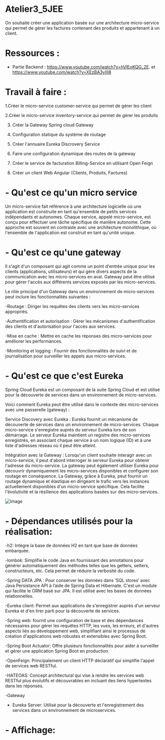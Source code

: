 # Atelier3_5JEE
On souhaite créer une application basée sur une architecture micro-service qui permet de gérer les factures contenant des produits et appartenant à un client.

# Ressources :
   - Partie Backend : https://www.youtube.com/watch?v=hVlEoKQG_2E. et   https://www.youtube.com/watch?v=XEzBA3yIII8
# Travail à faire :
1.Créer le micro-service customer-service qui permet de gérer les client

2.Créer le micro-service inventory-service qui permet de gérer les produits

3. Créer la Gateway Spring cloud Gateway

4. Configuration statique du système de routage

5. Créer l'annuaire Eureka Discrovery Service

6. Faire une configuration dynamique des routes de la gateway

7. Créer le service de facturation Billing-Service en utilisant Open Feign

8. Créer un client Web Angular (Clients, Produits, Factures)

# - Qu'est ce qu'un micro service
Un micro-service fait référence à une architecture logicielle où une application est construite en tant qu'ensemble de petits services indépendants et autonomes. Chaque service, appelé micro-service, est conçu pour effectuer une tâche spécifique de manière autonome. Cette approche est souvent en contraste avec une architecture monolithique, où l'ensemble de l'application est construit en tant qu'unité unique.
# - Qu'est ce qu'une gateway 
 Il s'agit d'un composant qui agit comme un point d'entrée unique pour les clients (applications, utilisateurs) et qui gère divers aspects de la communication avec les micro-services en aval.
 Gateway peut être utilisé pour gérer l'accès aux différents services exposés par les micro-services.

Le rôle principal d'un Gateway dans un environnement de micro-services peut inclure les fonctionnalités suivantes :

-Routage : Diriger les requêtes des clients vers les micro-services appropriés.

-Authentification et autorisation : Gérer les mécanismes d'authentification des clients et d'autorisation pour l'accès aux services.

-Mise en cache : Mettre en cache les réponses des micro-services pour améliorer les performances.

-Monitoring et logging : Fournir des fonctionnalités de suivi et de journalisation pour surveiller les appels aux micro-services.

# - Qu'est ce que c'est Eureka
Spring Cloud Eureka est un composant de la suite Spring Cloud et est utilisé pour la découverte de services dans un environnement de micro-services.

Voici comment Eureka peut être utilisé dans le contexte des micro-services avec une passerelle (gateway) :

Service Discovery avec Eureka : Eureka fournit un mécanisme de découverte de services dans un environnement de micro-services. Chaque micro-service s'enregistre auprès du serveur Eureka lors de son démarrage. Le serveur Eureka maintient un registre des micro-services enregistrés, en associant chaque service à un nom logique (ID) et à une liste d'adresses réseau où il peut être atteint.

Intégration avec la Gateway : Lorsqu'un client souhaite interagir avec un micro-service, il peut d'abord interroger le serveur Eureka pour obtenir l'adresse du micro-service. La gateway peut également utiliser Eureka pour découvrir dynamiquement les micro-services disponibles et configurer son routage en conséquence.
La Gateway, grâce à Eureka, peut fournir un routage dynamique et élastique en dirigeant le trafic vers les instances actuellement disponibles d'un micro-service spécifique. Cela facilite l'évolutivité et la résilience des applications basées sur des micro-services.

![image](https://github.com/Moujoudrana/Atelier3_5JEE/assets/93864104/3cf04a66-7b33-454d-9622-805021717df4)

# - Dépendances utilisés pour la réalisation:
  -h2: Intègre la base de données H2 en tant que base de données embarquée. 

  -lombok: Simplifie le code Java en fournissant des annotations pour générer automatiquement des méthodes telles que les getters, setters, constructeurs, etc. Cela permet de réduire la verbosité du code.

  -Spring DATA JPA : Pour conserver les données dans ‘SQL stores‘ avec Java Persistance API à l’aide de Spring Data et Hibernate. C'est un module qui facilite le ORM basé sur JPA. Il est utilisé avec les bases de données relationnelles.

  -Eureka client: Permet aux applications de s'enregistrer auprès d'un serveur Eureka et d'en tirer parti pour la découverte de services.

  -Spring web:  fournit une configuration de base et des dépendances nécessaires pour gérer les requêtes HTTP, les vues, les erreurs, et d'autres aspects liés au développement web, simplifiant ainsi le processus de création d'applications web robustes et extensibles avec Spring Boot.

  -Spring Boot Actuator: Offre plusieurs fonctionnalités pour aider à surveiller et gérer une application Spring Boot en production. 

  -OpenFeign: Principalement un client HTTP déclaratif qui simplifie l'appel de services web RESTful.

  -HATEOAS: Concept architectural qui vise à rendre les services web RESTful plus évolutifs et découvrables en incluant des liens hypertextes dans les réponses.

  -Gateway

  - Eureka Server: Utilisé pour la découverte et l'enregistrement des services dans un environnement de microservices.

# - Affichage:
